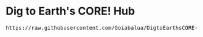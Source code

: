 # Dig to Earth's CORE! Hub
<pre>https://raw.githubusercontent.com/Goiabalua/DigtoEarthsCORE-Hub/refs/heads/main/Dig%20to%20Earth's%20CORE!.lua</pre>
